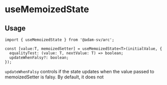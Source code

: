 # useMemoizedState

## Usage

```
import { useMemoizedState } from '@adam-sv/arc';

const [value:T, memoizedSetter] = useMemoizedState<T>(initialValue, {
  equalityTest: (value: T, nextValue: T) => boolean;
  updateWhenFalsy?: boolean;
});
```

`updateWhenFalsy` controls if the state updates when the value passed to memoizedSetter is falsy. By default, it does not

